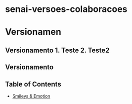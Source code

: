 # senai-versoes-colaboracoes
<h1>Versionamen
<h2> Versionamento
1. Teste
2. Teste2
 <h2> Versionamento

## Table of Contents

- [Smileys & Emotion](#smileys--emotion)
